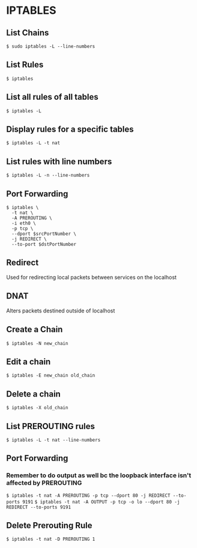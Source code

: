 # IPTABLES

## List Chains
`$ sudo iptables -L --line-numbers`

## List Rules
`$ iptables`

## List all rules of all tables
`$ iptables -L`

## Display rules for a specific tables
`$ iptables -L -t nat`

## List rules with line numbers
`$ iptables -L -n --line-numbers`

## Port Forwarding
```
$ iptables \
  -t nat \
  -A PREROUTING \
  -i eth0 \
  -p tcp \
  --dport $srcPortNumber \
  -j REDIRECT \
  --to-port $dstPortNumber
```

## Redirect
Used for redirecting local packets between services on the localhost

## DNAT
Alters packets destined outside of localhost

## Create a Chain
`$ iptables -N new_chain`

## Edit a chain
`$ iptables -E new_chain old_chain`

## Delete a chain
`$ iptables -X old_chain`

## List PREROUTING rules
`$ iptables -L -t nat --line-numbers`

## Port Forwarding
### Remember to do output as well bc the loopback interface isn't affected by PREROUTING
`$ iptables -t nat -A PREROUTING -p tcp --dport 80 -j REDIRECT --to-ports 9191`
`$ iptables -t nat -A OUTPUT -p tcp -o lo --dport 80 -j REDIRECT --to-ports 9191`

## Delete Prerouting Rule
`$ iptables -t nat -D PREROUTING 1`
